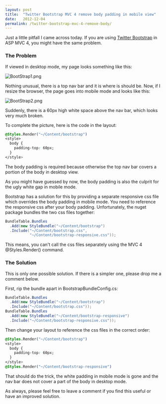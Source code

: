 ```yaml
---
layout: post
title:  "Twitter Bootstrap MVC 4 remove body padding in mobile view"
date:   2012-12-04
permalink: /twitter-bootstrap-mvc-4-remove-body/
---
```

Just a little pitfall I came across today. If you are using 
[Twitter Bootstrap](http://twitter.github.com/bootstrap/) in ASP MVC 4, you might have the same problem.
### The Problem
If viewed in desktop mode, my page looks something like this:

![BootStrap1.png](/assets/blog/images/BootStrap1.png)

Nothing unusual, there is a top nav bar and it is where is should be. Now, if I resize the browser, the page goes 
into mobile mode and looks like this:

![BootStrap2.png](/assets/blog/images/BootStrap2.png)

Suddenly, there is a 60px high white space above the nav bar, which looks very much broken.

To complete the picture, here is the code in the layout:
```css
@Styles.Render("~/Content/bootstrap")
<style>
  body {
    padding-top: 60px;
  }
</style>
```
The body padding is required because otherwise the top nav bar covers a portion of the body in desktop view.

As you might have guessed by now, the body padding is also the culprit for the ugly white gap in mobile mode.

Bootstrap has a solution for this by providing a separate responsive css file which overrides the body padding in mobile mode. You need to reference the responsive css after your body padding. Unfortunately, the nuget package bundles the two css files together:
```csharp
BundleTable.Bundles
  .Add(new StyleBundle("~/Content/bootstrap")
  .Include("~/Content/bootstrap.css", 
           "~/Content/bootstrap-responsive.css"));
```
This means, you can't call the css files separately using the MVC 4 @Styles.Render() command.
### The Solution
This is only one possible solution. If there is a simpler one, please drop me a comment below.

First, rip the bundle apart in BootstrapBundleConfig.cs:
```csharp
BundleTable.Bundles
  .Add(new StyleBundle("~/Content/bootstrap")
  .Include("~/Content/bootstrap.css"));
BundleTable.Bundles
  .Add(new StyleBundle("~/Content/bootstrap-responsive")
  .Include("~/Content/bootstrap-responsive.css"));
```
Then change your layout to reference the css files in the correct order:
```css
@Styles.Render("~/Content/bootstrap")
<style>
  body {
    padding-top: 60px;
  }
</style>
@Styles.Render("~/Content/bootstrap-responsive")
```
That should do the trick, the white padding in mobile mode is gone and the nav bar does not cover a part of the body in desktop mode.

As always, please feel free to leave a comment if you find this useful or have an improved solution.
